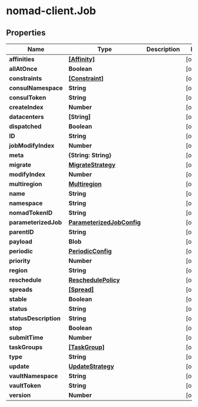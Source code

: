 # nomad-client.Job

## Properties

Name | Type | Description | Notes
------------ | ------------- | ------------- | -------------
**affinities** | [**[Affinity]**](Affinity.md) |  | [optional] 
**allAtOnce** | **Boolean** |  | [optional] 
**constraints** | [**[Constraint]**](Constraint.md) |  | [optional] 
**consulNamespace** | **String** |  | [optional] 
**consulToken** | **String** |  | [optional] 
**createIndex** | **Number** |  | [optional] 
**datacenters** | **[String]** |  | [optional] 
**dispatched** | **Boolean** |  | [optional] 
**ID** | **String** |  | [optional] 
**jobModifyIndex** | **Number** |  | [optional] 
**meta** | **{String: String}** |  | [optional] 
**migrate** | [**MigrateStrategy**](MigrateStrategy.md) |  | [optional] 
**modifyIndex** | **Number** |  | [optional] 
**multiregion** | [**Multiregion**](Multiregion.md) |  | [optional] 
**name** | **String** |  | [optional] 
**namespace** | **String** |  | [optional] 
**nomadTokenID** | **String** |  | [optional] 
**parameterizedJob** | [**ParameterizedJobConfig**](ParameterizedJobConfig.md) |  | [optional] 
**parentID** | **String** |  | [optional] 
**payload** | **Blob** |  | [optional] 
**periodic** | [**PeriodicConfig**](PeriodicConfig.md) |  | [optional] 
**priority** | **Number** |  | [optional] 
**region** | **String** |  | [optional] 
**reschedule** | [**ReschedulePolicy**](ReschedulePolicy.md) |  | [optional] 
**spreads** | [**[Spread]**](Spread.md) |  | [optional] 
**stable** | **Boolean** |  | [optional] 
**status** | **String** |  | [optional] 
**statusDescription** | **String** |  | [optional] 
**stop** | **Boolean** |  | [optional] 
**submitTime** | **Number** |  | [optional] 
**taskGroups** | [**[TaskGroup]**](TaskGroup.md) |  | [optional] 
**type** | **String** |  | [optional] 
**update** | [**UpdateStrategy**](UpdateStrategy.md) |  | [optional] 
**vaultNamespace** | **String** |  | [optional] 
**vaultToken** | **String** |  | [optional] 
**version** | **Number** |  | [optional] 


